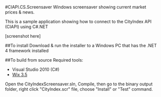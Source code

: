 #CIAPI.CS.Screensaver
Windows screensaver showing current market prices & news. 

This is a sample application showing how to connect to the CityIndex API (CIAPI) using C#.NET

[screenshot here]

##To install
Download & run the installer to a Windows PC that has the .NET 4 framework installed

##To build from source
Required tools:

* Visual Studio 2010 (C#)
* [Wix 3.5](http://wix.codeplex.com/releases/view/60102)

Open the CityIndexScreensaver.sln, Compile, then go to the binary output folder, 
right click "CityIndex.scr" file, choose "Install" or "Test" command.
